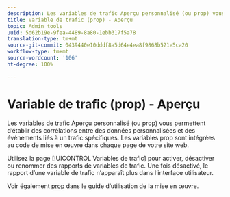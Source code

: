 ```yaml
---
description: Les variables de trafic Aperçu personnalisé (ou prop) vous permettent d’établir des corrélations entre des données personnalisées et des événements liés à un trafic spécifiques. Les variables prop sont intégrées au code de mise en œuvre dans chaque page de votre site web.
title: Variable de trafic (prop) - Aperçu
topic: Admin tools
uuid: 5d62b19e-9fea-4489-8a80-1ebb317f5a78
translation-type: tm+mt
source-git-commit: 0439440e10dddf8a5d64e4ea8f9868b521e5ca20
workflow-type: tm+mt
source-wordcount: '106'
ht-degree: 100%

---
```



# Variable de trafic (prop) - Aperçu

Les variables de trafic Aperçu personnalisé (ou prop) vous permettent d’établir des corrélations entre des données personnalisées et des événements liés à un trafic spécifiques. Les variables prop sont intégrées au code de mise en œuvre dans chaque page de votre site web.

Utilisez la page [!UICONTROL Variables de trafic] pour activer, désactiver ou renommer des rapports de variables de trafic. Une fois désactivé, le rapport d’une variable de trafic n’apparaît plus dans l’interface utilisateur.

Voir également [prop](../../../implement/vars/page-vars/prop.md) dans le guide d’utilisation de la mise en œuvre.
